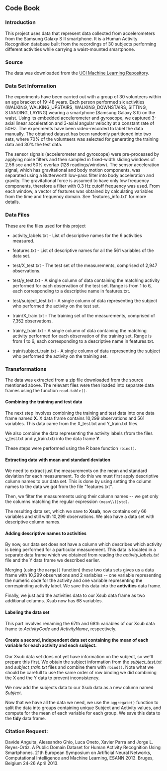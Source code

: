 ## Code Book

### Introduction
This project uses data that represent data collected from accelerometers from the Samsung Galaxy S II smartphone. It is a Human Activity Recognition database built from the recordings of 30 subjects performing different activities while carrying a waist-mounted smartphone.

### Source
The data was downloaded from the [UCI Machine Learning Repository](https://d396qusza40orc.cloudfront.net/getdata%2Fprojectfiles%2FUCI%20HAR%20Dataset.zip).

### Data Set Information

The experiments have been carried out with a group of 30 volunteers within an age bracket of 19-48 years. Each person performed six activities (WALKING, WALKING_UPSTAIRS, WALKING_DOWNSTAIRS, SITTING, STANDING, LAYING) wearing a smartphone (Samsung Galaxy S II) on the waist. Using its embedded accelerometer and gyroscope, we captured 3-axial linear acceleration and 3-axial angular velocity at a constant rate of 50Hz. The experiments have been video-recorded to label the data manually. The obtained dataset has been randomly partitioned into two sets, where 70% of the volunteers was selected for generating the training data and 30% the test data. 

The sensor signals (accelerometer and gyroscope) were pre-processed by applying noise filters and then sampled in fixed-width sliding windows of 2.56 sec and 50% overlap (128 readings/window). The sensor acceleration signal, which has gravitational and body motion components, was separated using a Butterworth low-pass filter into body acceleration and gravity. The gravitational force is assumed to have only low frequency components, therefore a filter with 0.3 Hz cutoff frequency was used. From each window, a vector of features was obtained by calculating variables from the time and frequency domain. See 'features_info.txt' for more details. 

### Data Files
These are the files used for this project

* activity_labels.txt - List of descriptive names for the 6 activities measured.

* features.txt - List of descriptive names for all the 561 variables of the data set.

* test/X_test.txt -  The test set of the measurements, comprised of 2,947 observations.

* test/y_test.txt - A single column of data containing the matching activity performed for each observation of the test set.  Range is from 1 to 6, each corresponding to a descriptive name in features.txt.

* test/subject_test.txt -  A single column of data representing the subject who performed the activity on the test set.

* train/X_train.txt - The training set of the measurements, comprised of 7,352 observations.

* train/y_train.txt - A single column of data containing the matching activity performed for each observation of the training set.  Range is from 1 to 6, each corresponding to a descriptive name in features.txt.

* train/subject_train.txt - A single column of data representing the subject who performed the activity on the training set. 

### Transformations
The data was extracted from a zip file downloaded from the source mentioned above.  The relevant files were then loaded into separate data frames using the function `read.table()`.

#### Combining the training and test data
The next step involves combining the training and test data into one data frame named **X**.  X data frame contains 10,299 observations and 561 variables. This data came from the X_test.txt and Y_train.txt files.

We also combine the data representing the activity labels (from the files y_test.txt and y_train.txt) into the data frame **Y**.

These steps were performed using the R base function `rbind()`.

#### Extracting data with mean and standard deviation
We need to extract just the measurements on the mean and standard deviation for each measurement.  To do this we must first apply descriptive column names to our data set.  This is done by using setting the column names to the data we got from the file "features.txt".

Then, we filter the measurements using their column names -- we get only the columns matching the regular expression `(mean\\(|std)`.

The resulting data set, which we save to **Xsub**, now contains only 66 variables and still with 10,299 observations.  We also have a data set with descriptive column names.

#### Adding descriptive names to activities
By now, our data set does not have a column which describes which activity is being performed for a particular measurement.  This data is located in a separate data frame which we obtained from reading the *activity_labels.txt* file and the Y data frame we described earlier.

Merging (using the `merge()` function) these two data sets gives us a data frame with 10,299 observations and 2 variables -- one variable representing the numeric code for the activity and one variable representing the correspinding activity label.  We save this data into the **activities** data frame.

Finally, we just add the activities data to our Xsub data frame as two additional columns.  Xsub now has 68 variables.

#### Labeling the data set
This part involves renaming the 67th and 68th variables of our Xsub data frame to *ActivityCode* and *ActivityName*, respectively.

#### Create a second, independent data set containing the mean of each variable for each activity and each subject.
Our Xsub data set does not yet have information on the subject, so we'll prepare this first.  We obtain the subject information from the *subject_test.txt* and *subject_train.txt* files and combine them with `rbind()`.  Note what we should be carefull to use the same order of row binding we did combining the X and the Y data to prevent inconsistency.

We now add the subjects data to our Xsub data as a new column named *Subject*.

Now that we have all the data we need, we use the `aggregate()` function to split the data into groups containing unique Subject and Activity values, and compute for the mean of each variable for each group.  We save this data to the **tidy** data frame.

### Citation Request:
Davide Anguita, Alessandro Ghio, Luca Oneto, Xavier Parra and Jorge L. Reyes-Ortiz. A Public Domain Dataset for Human Activity Recognition Using Smartphones. 21th European Symposium on Artificial Neural Networks, Computational Intelligence and Machine Learning, ESANN 2013. Bruges, Belgium 24-26 April 2013.